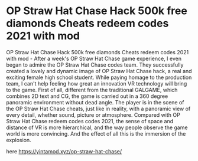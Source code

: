 # OP Straw Hat Chase Hack 500k free diamonds Cheats redeem codes 2021 with mod

OP Straw Hat Chase Hack 500k free diamonds Cheats redeem codes 2021 with mod - After a week's OP Straw Hat Chase game experience, I even began to admire the OP Straw Hat Chase codes team. They successfully created a lovely and dynamic image of OP Straw Hat Chase hack, a real and exciting female high school student. While paying homage to the production team, I can't help feeling how great an innovation VR technology will bring to the game. First of all, different from the traditional GALGAME, which combines 2D text and CG, the game is carried out in a 360 degree panoramic environment without dead angle. The player is in the scene of the OP Straw Hat Chase cheats, just like in reality, with a panoramic view of every detail, whether sound, picture or atmosphere. Compared with OP Straw Hat Chase redeem codes codes 2021, the sense of space and distance of VR is more hierarchical, and the way people observe the game world is more convincing. And the effect of all this is the immersion of the explosion.

here https://yintamod.xyz/op-straw-hat-chase/
